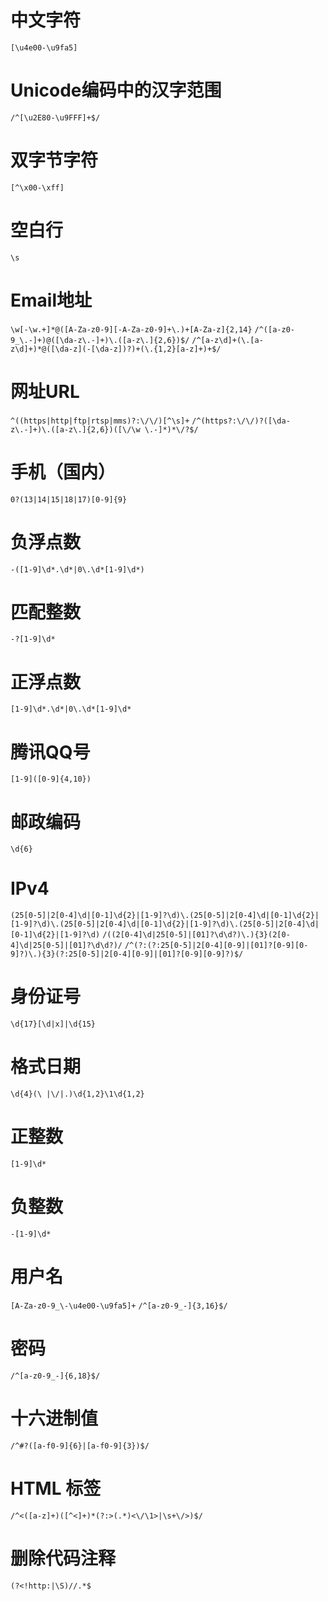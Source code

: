 # 中文字符
`[\u4e00-\u9fa5]`
# Unicode编码中的汉字范围
`/^[\u2E80-\u9FFF]+$/`

# 双字节字符
`[^\x00-\xff]`

# 空白行
`\s`

# Email地址
`\w[-\w.+]*@([A-Za-z0-9][-A-Za-z0-9]+\.)+[A-Za-z]{2,14}`
`/^([a-z0-9_\.-]+)@([\da-z\.-]+)\.([a-z\.]{2,6})$/`
`/^[a-z\d]+(\.[a-z\d]+)*@([\da-z](-[\da-z])?)+(\.{1,2}[a-z]+)+$/`

# 网址URL
`^((https|http|ftp|rtsp|mms)?:\/\/)[^\s]+`
`/^(https?:\/\/)?([\da-z\.-]+)\.([a-z\.]{2,6})([\/\w \.-]*)*\/?$/`

# 手机（国内）
`0?(13|14|15|18|17)[0-9]{9}`

# 负浮点数
`-([1-9]\d*.\d*|0\.\d*[1-9]\d*)`

# 匹配整数
`-?[1-9]\d*`

# 正浮点数
`[1-9]\d*.\d*|0\.\d*[1-9]\d*`

# 腾讯QQ号
`[1-9]([0-9]{4,10})`

# 邮政编码
`\d{6}`

# IPv4
`(25[0-5]|2[0-4]\d|[0-1]\d{2}|[1-9]?\d)\.(25[0-5]|2[0-4]\d|[0-1]\d{2}|[1-9]?\d)\.(25[0-5]|2[0-4]\d|[0-1]\d{2}|[1-9]?\d)\.(25[0-5]|2[0-4]\d|[0-1]\d{2}|[1-9]?\d)`
`/((2[0-4]\d|25[0-5]|[01]?\d\d?)\.){3}(2[0-4]\d|25[0-5]|[01]?\d\d?)/`
`/^(?:(?:25[0-5]|2[0-4][0-9]|[01]?[0-9][0-9]?)\.){3}(?:25[0-5]|2[0-4][0-9]|[01]?[0-9][0-9]?)$/`

# 身份证号
`\d{17}[\d|x]|\d{15}`

# 格式日期
`\d{4}(\ |\/|.)\d{1,2}\1\d{1,2}`

# 正整数
`[1-9]\d*`

# 负整数
`-[1-9]\d*`

# 用户名
`[A-Za-z0-9_\-\u4e00-\u9fa5]+`
`/^[a-z0-9_-]{3,16}$/`

# 密码
`/^[a-z0-9_-]{6,18}$/`

# 十六进制值
`/^#?([a-f0-9]{6}|[a-f0-9]{3})$/`

# HTML 标签
`/^<([a-z]+)([^<]+)*(?:>(.*)<\/\1>|\s+\/>)$/`

# 删除代码注释
`(?<!http:|\S)//.*$`
